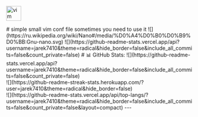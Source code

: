 <p align="left"> 
<a href="https://www.vim.org/" target="_blank" rel="noreferrer"> <img src="https://www.vectorlogo.zone/logos/vim/vim-icon.svg" alt="vim" width="40" height="40"/> </a>
</p>
# simple small vim conf file 
sometimes you need to use it 
![](https://ru.wikipedia.org/wiki/Nano#/media/%D0%A4%D0%B0%D0%B9%D0%BB:Gnu-nano.svg)
![](https://github-readme-stats.vercel.app/api?username=jarek7410&theme=radical&hide_border=false&include_all_commits=false&count_private=false)
# 📊 GitHub Stats:
![](https://github-readme-stats.vercel.app/api?username=jarek7410&theme=radical&hide_border=false&include_all_commits=false&count_private=false)<br/>
![](https://github-readme-streak-stats.herokuapp.com/?user=jarek7410&theme=radical&hide_border=false)<br/>
![](https://github-readme-stats.vercel.app/api/top-langs/?username=jarek7410&theme=radical&hide_border=false&include_all_commits=false&count_private=false&layout=compact)
---
